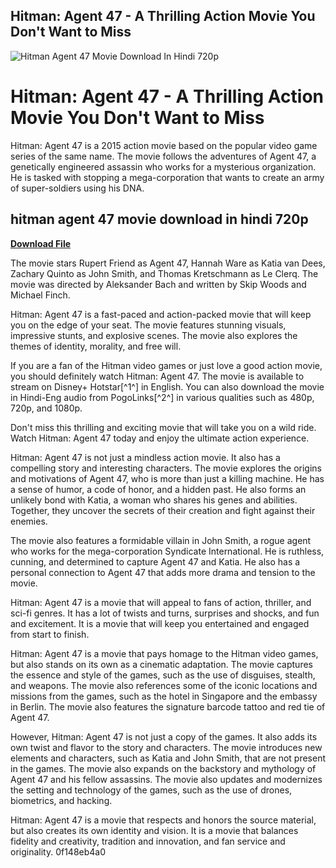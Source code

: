 ## Hitman: Agent 47 - A Thrilling Action Movie You Don't Want to Miss

 
![Hitman Agent 47 Movie Download In Hindi 720p](https://encrypted-tbn1.gstatic.com/images?q=tbn:ANd9GcQP0hSJ7S3B4HT0Du8f7hGtzWrAR_5X2NfEleWSPWsW3q1C55tUN2NniESy)

 
# Hitman: Agent 47 - A Thrilling Action Movie You Don't Want to Miss
 
Hitman: Agent 47 is a 2015 action movie based on the popular video game series of the same name. The movie follows the adventures of Agent 47, a genetically engineered assassin who works for a mysterious organization. He is tasked with stopping a mega-corporation that wants to create an army of super-soldiers using his DNA.
 
## hitman agent 47 movie download in hindi 720p


[**Download File**](https://www.google.com/url?q=https%3A%2F%2Furluso.com%2F2tKQmz&sa=D&sntz=1&usg=AOvVaw3sqpjiuYNroDkfwJaE4f8N)

 
The movie stars Rupert Friend as Agent 47, Hannah Ware as Katia van Dees, Zachary Quinto as John Smith, and Thomas Kretschmann as Le Clerq. The movie was directed by Aleksander Bach and written by Skip Woods and Michael Finch.
 
Hitman: Agent 47 is a fast-paced and action-packed movie that will keep you on the edge of your seat. The movie features stunning visuals, impressive stunts, and explosive scenes. The movie also explores the themes of identity, morality, and free will.
 
If you are a fan of the Hitman video games or just love a good action movie, you should definitely watch Hitman: Agent 47. The movie is available to stream on Disney+ Hotstar[^1^] in English. You can also download the movie in Hindi-Eng audio from PogoLinks[^2^] in various qualities such as 480p, 720p, and 1080p.
 
Don't miss this thrilling and exciting movie that will take you on a wild ride. Watch Hitman: Agent 47 today and enjoy the ultimate action experience.
  
Hitman: Agent 47 is not just a mindless action movie. It also has a compelling story and interesting characters. The movie explores the origins and motivations of Agent 47, who is more than just a killing machine. He has a sense of humor, a code of honor, and a hidden past. He also forms an unlikely bond with Katia, a woman who shares his genes and abilities. Together, they uncover the secrets of their creation and fight against their enemies.
 
The movie also features a formidable villain in John Smith, a rogue agent who works for the mega-corporation Syndicate International. He is ruthless, cunning, and determined to capture Agent 47 and Katia. He also has a personal connection to Agent 47 that adds more drama and tension to the movie.
 
Hitman: Agent 47 is a movie that will appeal to fans of action, thriller, and sci-fi genres. It has a lot of twists and turns, surprises and shocks, and fun and excitement. It is a movie that will keep you entertained and engaged from start to finish.
  
Hitman: Agent 47 is a movie that pays homage to the Hitman video games, but also stands on its own as a cinematic adaptation. The movie captures the essence and style of the games, such as the use of disguises, stealth, and weapons. The movie also references some of the iconic locations and missions from the games, such as the hotel in Singapore and the embassy in Berlin. The movie also features the signature barcode tattoo and red tie of Agent 47.
 
However, Hitman: Agent 47 is not just a copy of the games. It also adds its own twist and flavor to the story and characters. The movie introduces new elements and characters, such as Katia and John Smith, that are not present in the games. The movie also expands on the backstory and mythology of Agent 47 and his fellow assassins. The movie also updates and modernizes the setting and technology of the games, such as the use of drones, biometrics, and hacking.
 
Hitman: Agent 47 is a movie that respects and honors the source material, but also creates its own identity and vision. It is a movie that balances fidelity and creativity, tradition and innovation, and fan service and originality.
 0f148eb4a0
